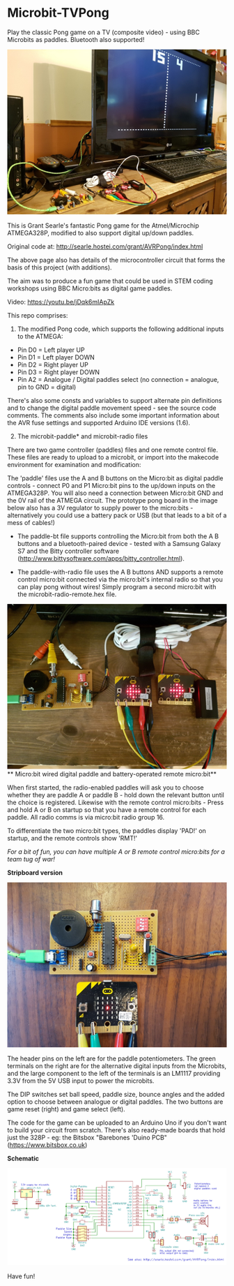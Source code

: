# Microbit-TVPong

Play the classic Pong game on a TV (composite video) - using BBC Microbits as paddles. Bluetooth also supported!

![Image](onscreen.jpg)
 	
This is Grant Searle's fantastic Pong game for the Atmel/Microchip ATMEGA328P, modified to also support digital up/down paddles.

Original code at: http://searle.hostei.com/grant/AVRPong/index.html

The above page also has details of the microcontroller circuit that forms the basis of this project (with additions).

The aim was to produce a fun game that could be used in STEM coding workshops using BBC Micro:bits as digital game paddles.

Video: https://youtu.be/jDqk6mIApZk

This repo comprises:

1) The modified Pong code, which supports the following additional inputs to the ATMEGA:

* Pin D0 = Left player UP
* Pin D1 = Left player DOWN
* Pin D2 = Right player UP
* Pin D3 = Right player DOWN
* Pin A2 = Analogue / Digital paddles select (no connection = analogue, pin to GND = digital)

There's also some consts and variables to support alternate pin definitions and to change the digital paddle movement speed -
see the source code comments. The comments also include some important information about the AVR fuse settings and supported
Arduino IDE versions (1.6).

2) The microbit-paddle* and microbit-radio files

There are two game controller (paddles) files and one remote control file. These files are ready to upload to a microbit, or import into the makecode environment for examination and modification:

The 'paddle' files use the A and B buttons on the Micro:bit as digital paddle controls - connect P0 and P1 Micro:bit pins
to the up/down inputs on the ATMEGA328P. You will also need a connection between Micro:bit GND and the 0V rail of the ATMEGA circuit. The prototype pong board in the image below also has a 3V regulator to supply power to the micro:bits - alternatively you could use a battery pack or USB (but that leads to a bit of a mess of cables!)

* The paddle-bt file supports controlling the Micro:bit from both the A B buttons and a bluetooth-paired device - tested with a Samsung Galaxy S7 and the Bitty controller software (http://www.bittysoftware.com/apps/bitty_controller.html).

* The paddle-with-radio file uses the A B buttons AND supports a remote control micro:bit connected via the micro:bit's internal radio so that you can play pong without wires! Simply program a second micro:bit with the microbit-radio-remote.hex file.

![Image](microbits.jpg)
** Micro:bit wired digital paddle and battery-operated remote micro:bit**

When first started, the radio-enabled paddles will ask you to choose whether they are paddle A or paddle B - hold down the relevant button until the choice is registered. Likewise with the remote control micro:bits - Press and hold A or B on startup so that you have a remote control for each paddle. All radio comms is via micro:bit radio group 16.

To differentiate the two micro:bit types, the paddles display 'PAD!' on startup, and the remote controls show 'RMT!'

*For a bit of fun, you can have multiple A or B remote control micro:bits for a team tug of war!*

**Stripboard version**

![Image](bitpong.jpg)

The header pins on the left are for the paddle potentiometers. The green terminals on the right are for the alternative digital inputs from the Microbits, and the large component to the left of the terminals is an LM1117 providing 3.3V from the 5V USB input to power the microbits.

The DIP switches set ball speed, paddle size, bounce angles and the added option to choose between analogue or digital paddles. The two buttons are game reset (right) and game select (left).

The code for the game can be uploaded to an Arduino Uno if you don't want to build your circuit from scratch. There's also ready-made boards that hold just the 328P - eg: the Bitsbox "Barebones 'Duino PCB" (https://www.bitsbox.co.uk) 

**Schematic**

![Image](microbit-pong-schematic.png)

Have fun!
